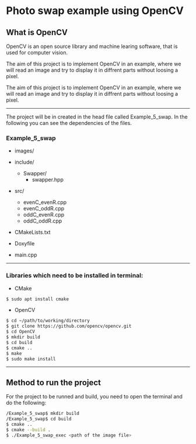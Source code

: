 # Photo swap example using OpenCV

## What is OpenCV

OpenCV is an open source library and machine learing software, that is used for computer vision.

The aim of this project is to implement OpenCV in an example, where we will read an image and try to display it in diffrent parts without loosing a pixel.

The aim of this project is to implement OpenCV in an example, where we will read an image and try to display it in diffrent parts without loosing a pixel.


---


The project will be in created in the head file called Example_5_swap. In the following you can see the dependencies of the files.


### Example_5_swap
* images/

* include/
  * Swapper/
    * swapper.hpp

* src/
  * evenC_evenR.cpp
  * evenC_oddR.cpp
  * oddC_evenR.cpp
  * oddC_oddR.cpp
  
* CMakeLists.txt
* Doxyfile
* main.cpp

---

### Libraries which need to be installed in terminal:

* CMake
```bash
$ sudo apt install cmake
```
* OpenCV
```bash
$ cd ~/path/to/working/directory
$ git clone https://github.com/opencv/opencv.git
$ cd OpenCV
$ mkdir build
$ cd build
$ cmake ..
$ make
$ sudo make install
```

---

## Method to run the project
For the project to be runned and build, you need to open the terminal and do the following:

```bash
/Example_5_swap$ mkdir build
/Example_5_swap$ cd build
$ cmake ..
$ cmake --build .
$ ./Example_5_swap_exec <path of the image file>
```
